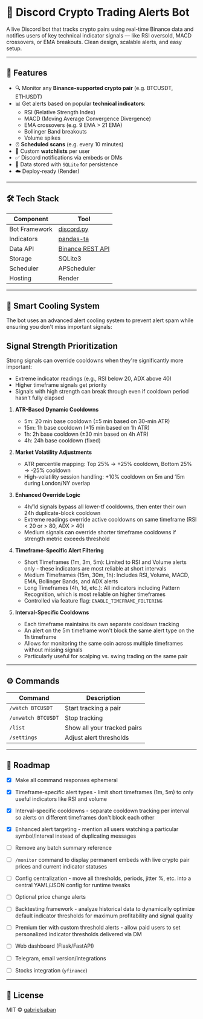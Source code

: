 # 💸 Discord Crypto Trading Alerts Bot

A live Discord bot that tracks crypto pairs using real-time Binance data and notifies users of key technical indicator signals — like RSI oversold, MACD crossovers, or EMA breakouts. Clean design, scalable alerts, and easy setup.

---

## 🔧 Features

- 🔍 Monitor any **Binance-supported crypto pair** (e.g. BTCUSDT, ETHUSDT)
- 📊 Get alerts based on popular **technical indicators**:
  - RSI (Relative Strength Index)
  - MACD (Moving Average Convergence Divergence)
  - EMA crossovers (e.g. 9 EMA > 21 EMA)
  - Bollinger Band breakouts
  - Volume spikes
- ⏰ **Scheduled scans** (e.g. every 10 minutes)
- 🧠 Custom **watchlists** per user
- ✅ Discord notifications via embeds or DMs
- 📂 Data stored with `SQLite` for persistence
- ☁️ Deploy-ready (Render)

---

## 🛠 Tech Stack

| Component | Tool |
|----------|------|
| Bot Framework | [discord.py](https://discordpy.readthedocs.io/) |
| Indicators | [pandas-ta](https://github.com/twopirllc/pandas-ta) |
| Data API | [Binance REST API](https://binance-docs.github.io/apidocs/spot/en/#kline-candlestick-data) |
| Storage | SQLite3 |
| Scheduler | APScheduler |
| Hosting | Render |

---

## 🧊 Smart Cooling System

The bot uses an advanced alert cooling system to prevent alert spam while ensuring you don't miss important signals:

## Signal Strength Prioritization
Strong signals can override cooldowns when they're significantly more important:
- Extreme indicator readings (e.g., RSI below 20, ADX above 40)
- Higher timeframe signals get priority
- Signals with high strength can break through even if cooldown period hasn't fully elapsed

1. **ATR-Based Dynamic Cooldowns**
   - 5m: 20 min base cooldown (±5 min based on 30-min ATR)
   - 15m: 1h base cooldown (±15 min based on 1h ATR)
   - 1h: 2h base cooldown (±30 min based on 4h ATR)
   - 4h: 24h base cooldown (fixed)

2. **Market Volatility Adjustments**
   - ATR percentile mapping: Top 25% → +25% cooldown, Bottom 25% → -25% cooldown
   - High-volatility session handling: +10% cooldown on 5m and 15m during London/NY overlap

3. **Enhanced Override Logic**
   - 4h/1d signals bypass all lower-tf cooldowns, then enter their own 24h duplicate-block cooldown
   - Extreme readings override active cooldowns on same timeframe (RSI < 20 or > 80, ADX > 40)
   - Medium signals can override shorter timeframe cooldowns if strength metric exceeds threshold

4. **Timeframe-Specific Alert Filtering**
   - Short Timeframes (1m, 3m, 5m): Limited to RSI and Volume alerts only - these indicators are most reliable at short intervals
   - Medium Timeframes (15m, 30m, 1h): Includes RSI, Volume, MACD, EMA, Bollinger Bands, and ADX alerts
   - Long Timeframes (4h, 1d, etc.): All indicators including Pattern Recognition, which is most reliable on higher timeframes
   - Controlled via feature flag: `ENABLE_TIMEFRAME_FILTERING`

5. **Interval-Specific Cooldowns**
   - Each timeframe maintains its own separate cooldown tracking
   - An alert on the 5m timeframe won't block the same alert type on the 1h timeframe
   - Allows for monitoring the same coin across multiple timeframes without missing signals
   - Particularly useful for scalping vs. swing trading on the same pair

---

## ⚙️ Commands

| Command | Description |
|--------|-------------|
| `/watch BTCUSDT` | Start tracking a pair |
| `/unwatch BTCUSDT` | Stop tracking |
| `/list` | Show all your tracked pairs |
| `/settings` | Adjust alert thresholds |

---

## 📅 Roadmap

- [x] Make all command responses ephemeral
- [x] Timeframe-specific alert types - limit short timeframes (1m, 5m) to only useful indicators like RSI and volume
- [x] Interval-specific cooldowns - separate cooldown tracking per interval so alerts on different timeframes don't block each other
- [X] Enhanced alert targeting - mention all users watching a particular symbol/interval instead of duplicating messages
- [ ] Remove any batch summary reference
- [ ] `/monitor` command to display permanent embeds with live crypto pair prices and current indicator statuses
- [ ] Config centralization - move all thresholds, periods, jitter %, etc. into a central YAML/JSON config for runtime tweaks
- [ ] Optional price change alerts

- [ ] Backtesting framework - analyze historical data to dynamically optimize default indicator thresholds for maximum profitability and signal quality
- [ ] Premium tier with custom threshold alerts - allow paid users to set personalized indicator thresholds delivered via DM
- [ ] Web dashboard (Flask/FastAPI)
- [ ] Telegram, email version/integrations
- [ ] Stocks integration (`yfinance`)

---

## 📜 License

MIT © [gabrielsaban](https://github.com/gabrielsaban)
